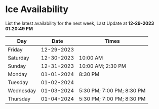 # Ice Availability

List the latest availability for the next week, Last Update at **12-29-2023 01:20:49 PM**

| Day         | Date        | Times       |
| ----------- | ----------- | ----------- |
|Friday|12-29-2023||
|Saturday|12-30-2023|10:00 AM|
|Sunday|12-31-2023|10:00 AM; 2:30 PM|
|Monday|01-01-2024|8:30 PM|
|Tuesday|01-02-2024||
|Wednesday|01-03-2024|5:30 PM; 7:00 PM; 8:30 PM|
|Thursday|01-04-2024|5:30 PM; 7:00 PM; 8:30 PM|
